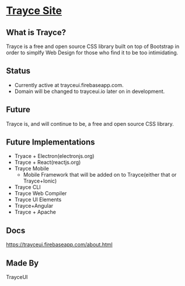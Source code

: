 # [Trayce Site](trayceui.firebaseapp.com)

## What is Trayce?
Trayce is a free and open source CSS library built on top of Bootstrap in order to simplfy Web Design for those who find it to be too intimidating.

## Status
- Currently active at trayceui.firebaseapp.com.
- Domain will be changed to trayceui.io later on in development.
## Future
Trayce is, and will continue to be, a free and open source CSS library. 

## Future Implementations 
- Tryace + Electron(electronjs.org)
- Trayce + React(reactjs.org)
- Trayce Mobile
  - Mobile Framework that will be added on to Trayce(either that or Trayce+Ionic)
- Trayce CLI 
- Trayce Web Compiler
- Trayce UI Elements
- Trayce+Angular
- Trayce + Apache

## Docs 
https://trayceui.firebaseapp.com/about.html

## Made By
TrayceUI



